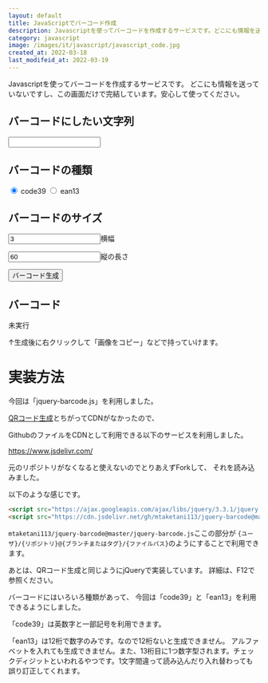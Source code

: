 ```yaml
---
layout: default
title: JavaScriptでバーコード作成
description: Javascriptを使ってバーコードを作成するサービスです。どこにも情報を送っていないですし、この画面だけで完結しています。安心して使ってください。
category: javascript
image: /images/it/javascript/javascript_code.jpg
created_at: 2022-03-18
last_modifeid_at: 2022-03-19
---
```


<script src="https://cdn.jsdelivr.net/gh/mtaketani113/jquery-barcode@master/jquery-barcode.js"></script> 
<script type="text/JavaScript">

  $(function(){   
    $("#barcodeCreateButton").click(function(){
      let barcodeText = $("#barcode-text").val();
      let width = $("#width").val();
      let height = $("#height").val();
      let barcodeType = $('input:radio[name="barcodeType"]:checked').val();
      $("#img-barcord").html("");
      $("#img-barcord").barcode(barcodeText, barcodeType,{barWidth:width, barHeight:height,output:"css"});
    });

    $("#barcode-text,#width,#height").keypress(function(e){
      if(e.which == 13){
        $("#barcodeCreateButton").click();
      }
    });
  });

</script>

Javascriptを使ってバーコードを作成するサービスです。
どこにも情報を送っていないですし、この画面だけで完結しています。安心して使ってください。

## バーコードにしたい文字列

<input type="text" id="barcode-text"/>

## バーコードの種類

<input type="radio" name="barcodeType" id="code39" checked="checked" value="code39"/>
<label for="code39">code39</label>

<input type="radio" name="barcodeType" id="ean13" value="ean13"/>
<label for="ean13">ean13</label>

## バーコードのサイズ

<input type="text" id="width" value="3"/>横幅

<input type="text" id="height" value="60"/>縦の長さ

<input type="button" id="barcodeCreateButton" value="バーコード生成"/>

## バーコード

<div id="img-barcord">
未実行
</div>

↑生成後に右クリックして「画像をコピー」などで持っていけます。

# 実装方法

今回は「jquery-barcode.js」を利用しました。

[QRコード生成](/it/javascript/javascriptQRCode.html)とちがってCDNがなかったので、

GithubのファイルをCDNとして利用できる以下のサービスを利用しました。

https://www.jsdelivr.com/

元のリポジトリがなくなると使えないのでとりあえずForkして、
それを読み込みました。

以下のような感じです。

```Html
<script src="https://ajax.googleapis.com/ajax/libs/jquery/3.3.1/jquery.min.js"></script>
<script src="https://cdn.jsdelivr.net/gh/mtaketani113/jquery-barcode@master/jquery-barcode.js"></script> 
```

`mtaketani113/jquery-barcode@master/jquery-barcode.js`ここの部分が
`{ユーザ}/{リポジトリ}@{ブランチまたはタグ}/{ファイルパス}`のようにすることで利用できます。

あとは、QRコード生成と同じようにjQueryで実装しています。
詳細は、F12で参照ください。

バーコードにはいろいろ種類があって、
今回は「code39」と「ean13」を利用できるようにしました。

「code39」は英数字と一部記号を利用できます。

「ean13」は12桁で数字のみです。なので12桁ないと生成できません。
アルファベットを入れても生成できません。また、13桁目に1つ数字型されます。チェックディジットといわれるやつです。1文字間違って読み込んだり入れ替わっても誤り訂正してくれます。
